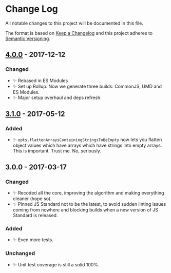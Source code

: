# Change Log
All notable changes to this project will be documented in this file.

The format is based on [Keep a Changelog](http://keepachangelog.com/)
and this project adheres to [Semantic Versioning](http://semver.org/).

## [4.0.0] - 2017-12-12
### Changed
- ✨ Rebased in ES Modules
- ✨ Set up Rollup. Now we generate three builds: CommonJS, UMD and ES Modules.
- ✨ Major setup overhaul and deps refresh.

## [3.1.0] - 2017-05-12
### Added
- ✨ `opts.flattenArraysContainingStringsToBeEmpty` now lets you flatten object values which have arrays which have strings into empty arrays. This is important. Trust me. No, seriously.

## 3.0.0 - 2017-03-17
### Changed
- ✨ Recoded all the core, improving the algorithm and making everything cleaner (hope so).
- ✨ Pinned JS Standard not to be the latest, to avoid sudden linting issues coming from nowhere and blocking builds when a new version of JS Standard is released.

### Added
- ✨ Even more tests.

### Unchanged
- ✨ Unit test coverage is still a solid 100%.

[3.0.0]: https://github.com/codsen/object-flatten-all-arrays/compare/v2.0.0...v3.0.0
[3.1.0]: https://github.com/codsen/object-flatten-all-arrays/compare/v3.0.0...v3.1.0
[4.0.0]: https://github.com/codsen/object-flatten-all-arrays/compare/v3.1.0...v4.0.0
